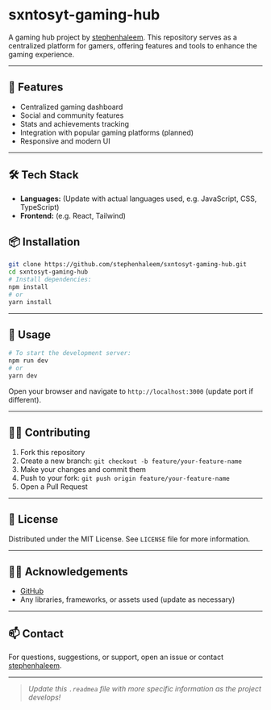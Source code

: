 # sxntosyt-gaming-hub

A gaming hub project by [stephenhaleem](https://github.com/stephenhaleem). This repository serves as a centralized platform for gamers, offering features and tools to enhance the gaming experience.

---

## 🚀 Features

- Centralized gaming dashboard
- Social and community features
- Stats and achievements tracking
- Integration with popular gaming platforms (planned)
- Responsive and modern UI

---

## 🛠️ Tech Stack

- **Languages:** (Update with actual languages used, e.g. JavaScript, CSS, TypeScript)
- **Frontend:** (e.g. React, Tailwind)
  

## 📦 Installation

```bash
git clone https://github.com/stephenhaleem/sxntosyt-gaming-hub.git
cd sxntosyt-gaming-hub
# Install dependencies:
npm install
# or
yarn install
```

---

## 🚦 Usage

```bash
# To start the development server:
npm run dev
# or
yarn dev
```

Open your browser and navigate to `http://localhost:3000` (update port if different).

---

## 🧑‍💻 Contributing

1. Fork this repository
2. Create a new branch: `git checkout -b feature/your-feature-name`
3. Make your changes and commit them
4. Push to your fork: `git push origin feature/your-feature-name`
5. Open a Pull Request

---

## 📝 License

Distributed under the MIT License. See `LICENSE` file for more information.

---

## 🙋‍♂️ Acknowledgements

- [GitHub](https://github.com/)
- Any libraries, frameworks, or assets used (update as necessary)

---

## 📫 Contact

For questions, suggestions, or support, open an issue or contact [stephenhaleem](https://github.com/stephenhaleem).

---

> _Update this `.readmea` file with more specific information as the project develops!_
